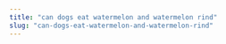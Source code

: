 ```yaml
---
title: "can dogs eat watermelon and watermelon rind"
slug: "can-dogs-eat-watermelon-and-watermelon-rind"
---
```


